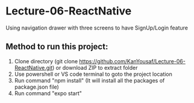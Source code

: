 # Lecture-06-ReactNative
Using navigation drawer with three screens to have SignUp/Login feature


## Method to run this project:
1. Clone directory (git clone https://github.com/KanYousaf/Lecture-06-ReactNative.git) or download ZIP to extract folder
2. Use powershell or VS code terminal to goto the project location
3. Run command "npm install" (It will install all the packages of package.json file)
3. Run command "expo start"
